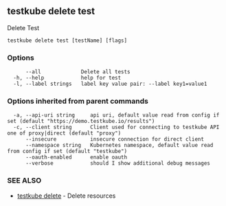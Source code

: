 ## testkube delete test

Delete Test

```
testkube delete test [testName] [flags]
```

### Options

```
      --all             Delete all tests
  -h, --help            help for test
  -l, --label strings   label key value pair: --label key1=value1
```

### Options inherited from parent commands

```
  -a, --api-uri string     api uri, default value read from config if set (default "https://demo.testkube.io/results")
  -c, --client string      Client used for connecting to testkube API one of proxy|direct (default "proxy")
      --insecure           insecure connection for direct client
      --namespace string   Kubernetes namespace, default value read from config if set (default "testkube")
      --oauth-enabled      enable oauth
      --verbose            should I show additional debug messages
```

### SEE ALSO

* [testkube delete](testkube_delete.md)	 - Delete resources

